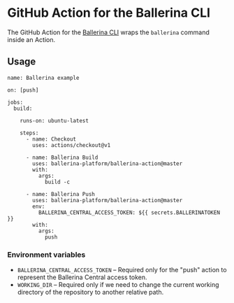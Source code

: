 # GitHub Action for the Ballerina CLI

The GitHub Action for the [Ballerina CLI](https://ballerina.io/) wraps the `ballerina` command inside an Action.

## Usage

```
name: Ballerina example

on: [push]

jobs:
  build:
    
    runs-on: ubuntu-latest
    
    steps:
      - name: Checkout
        uses: actions/checkout@v1
    
      - name: Ballerina Build
        uses: ballerina-platform/ballerina-action@master
        with:
          args: 
            build -c

      - name: Ballerina Push 
        uses: ballerina-platform/ballerina-action@master 
        env:  
          BALLERINA_CENTRAL_ACCESS_TOKEN: ${{ secrets.BALLERINATOKEN }} 
        with: 
          args:
            push 

```

### Environment variables

- `BALLERINA_CENTRAL_ACCESS_TOKEN` – Required only for the "push" action to represent the Ballerina Central access token.
- `WORKING_DIR` – Required only if we need to change the current working directory of the repository to another relative path. 
